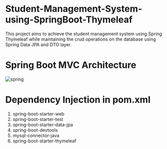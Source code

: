# Student-Management-System-using-SpringBoot-Thymeleaf

This project aims to achieve the student management system using Spring Thymeleaf while maintaining the crud operations on the database using Spring Data JPA and DTO layer.

# Spring Boot MVC Architecture
![spring](https://github.com/user-attachments/assets/037d7bbe-f617-4b31-9094-a79aafc20c97)

# Dependency Injection in pom.xml
1. spring-boot-starter-web
2. spring-boot-starter-test
3. spring-boot-starter-data-jpa
4. spring-boot-devtools
5. mysql-connector-java
6. spring-boot-starter-thymeleaf
